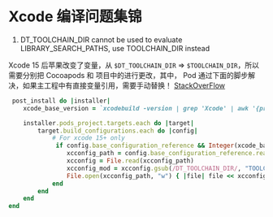 # Xcode 编译问题集锦

1. DT_TOOLCHAIN_DIR cannot be used to evaluate LIBRARY_SEARCH_PATHS, use TOOLCHAIN_DIR instead

Xcode 15 后苹果改变了变量，从 `$DT_TOOLCHAIN_DIR` => `$TOOLCHAIN_DIR`，所以需要分别把 Cocoapods 和 项目中的进行更改，其中， Pod 通过下面的脚步解决，如果主工程中有直接变量引用，需要手动替换！ [StackOverFlow](https://stackoverflow.com/questions/77133579/dt-toolchain-dir-cannot-be-used-to-evaluate-library-search-paths-use-toolchain)

```ruby
 post_install do |installer|
    xcode_base_version = `xcodebuild -version | grep 'Xcode' | awk '{print $2}' | cut -d . -f 1`

    installer.pods_project.targets.each do |target|
        target.build_configurations.each do |config|
            # For xcode 15+ only
             if config.base_configuration_reference && Integer(xcode_base_version) >= 15
                xcconfig_path = config.base_configuration_reference.real_path
                xcconfig = File.read(xcconfig_path)
                xcconfig_mod = xcconfig.gsub(/DT_TOOLCHAIN_DIR/, "TOOLCHAIN_DIR")
                File.open(xcconfig_path, "w") { |file| file << xcconfig_mod }
            end
        end
    end
end
```

